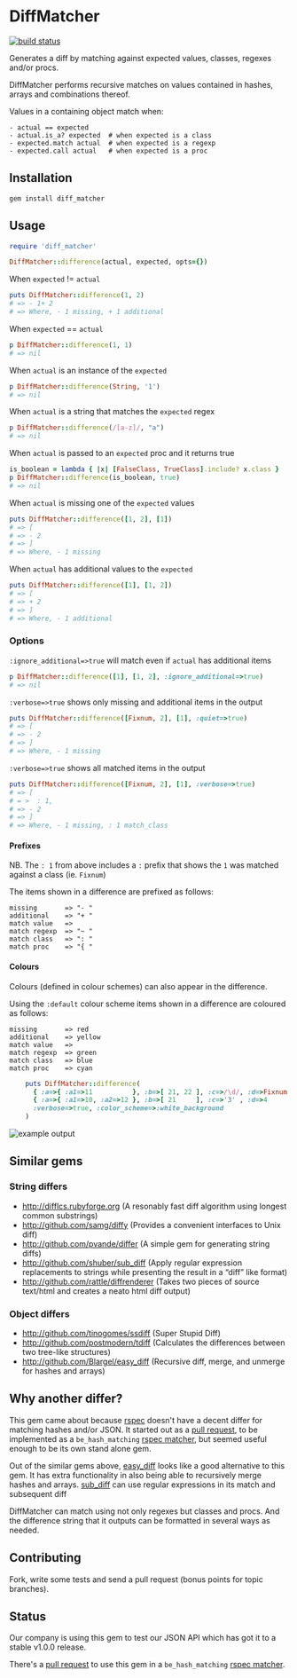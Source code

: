 DiffMatcher
===

[![build status](http://travis-ci.org/playup/diff_matcher.png)](http://travis-ci.org/playup/diff_matcher)

Generates a diff by matching against expected values, classes, regexes and/or procs.

DiffMatcher performs recursive matches on values contained in hashes, arrays and combinations thereof.

Values in a containing object match when:

    - actual == expected
    - actual.is_a? expected  # when expected is a class
    - expected.match actual  # when expected is a regexp
    - expected.call actual   # when expected is a proc


Installation
---

    gem install diff_matcher


Usage
---

``` ruby
require 'diff_matcher'

DiffMatcher::difference(actual, expected, opts={})
```

When `expected` != `actual`

``` ruby
puts DiffMatcher::difference(1, 2)
# => - 1+ 2
# => Where, - 1 missing, + 1 additional
```

When `expected` == `actual`

``` ruby
p DiffMatcher::difference(1, 1)
# => nil
```

When `actual` is an instance of the `expected`

``` ruby
p DiffMatcher::difference(String, '1')
# => nil
```

When `actual` is a string that matches the `expected` regex

``` ruby
p DiffMatcher::difference(/[a-z]/, "a")
# => nil
```

When `actual` is passed to an `expected` proc and it returns true

``` ruby
is_boolean = lambda { |x| [FalseClass, TrueClass].include? x.class }
p DiffMatcher::difference(is_boolean, true)
# => nil
```

When `actual` is missing one of the `expected` values

``` ruby
puts DiffMatcher::difference([1, 2], [1])
# => [
# => - 2
# => ]
# => Where, - 1 missing
```

When `actual` has additional values to the `expected`

``` ruby
puts DiffMatcher::difference([1], [1, 2])
# => [
# => + 2
# => ]
# => Where, - 1 additional
```

### Options

`:ignore_additional=>true` will match even if `actual` has additional items

``` ruby
p DiffMatcher::difference([1], [1, 2], :ignore_additional=>true)
# => nil
```

`:verbose=>true` shows only missing and additional items in the output

``` ruby
puts DiffMatcher::difference([Fixnum, 2], [1], :quiet=>true)
# => [
# => - 2
# => ]
# => Where, - 1 missing
```

`:verbose=>true` shows all matched items in the output

``` ruby
puts DiffMatcher::difference([Fixnum, 2], [1], :verbose=>true)
# => [
# = >  : 1,
# => - 2
# => ]
# => Where, - 1 missing, : 1 match_class
```

#### Prefixes

NB. The `: 1` from above includes a `:` prefix that shows the `1` was matched against a class (ie. `Fixnum`)

The items shown in a difference are prefixed as follows:

    missing       => "- "
    additional    => "+ "
    match value   =>
    match regexp  => "~ "
    match class   => ": "
    match proc    => "{ "

#### Colours

Colours (defined in colour schemes) can also appear in the difference.

Using the `:default` colour scheme items shown in a difference are coloured as follows:

    missing       => red
    additional    => yellow
    match value   =>
    match regexp  => green
    match class   => blue
    match proc    => cyan


``` ruby
    puts DiffMatcher::difference(
      { :a=>{ :a1=>11          }, :b=>[ 21, 22 ], :c=>/\d/, :d=>Fixnum, :e=>lambda { |x| (4..6).includes? x },
      { :a=>{ :a1=>10, :a2=>12 }, :b=>[ 21     ], :c=>'3' , :d=>4     , :e=>5                               },
      :verbose=>true, :color_scheme=>:white_background
    )
```

![example output](https://raw.github.com/playup/diff_matcher/master/doc/example_output.png)


Similar gems
---

### String differs
  * <http://difflcs.rubyforge.org> (A resonably fast diff algorithm using longest common substrings)
  * <http://github.com/samg/diffy> (Provides a convenient interfaces to Unix diff)
  * <http://github.com/pvande/differ> (A simple gem for generating string diffs)
  * <http://github.com/shuber/sub_diff> (Apply regular expression replacements to strings while presenting the result in a “diff” like format)
  * <http://github.com/rattle/diffrenderer> (Takes two pieces of source text/html and creates a neato html diff output)

### Object differs
  * <http://github.com/tinogomes/ssdiff> (Super Stupid Diff)
  * <http://github.com/postmodern/tdiff> (Calculates the differences between two tree-like structures)
  * <http://github.com/Blargel/easy_diff> (Recursive diff, merge, and unmerge for hashes and arrays)


Why another differ?
---

This gem came about because [rspec](http://github.com/rspec/rspec-expectations) doesn't have a decent differ for matching hashes and/or JSON.
It started out as a [pull request](http://github.com/rspec/rspec-expectations/pull/79), to be implemented as a
`be_hash_matching` [rspec matcher](https://www.relishapp.com/rspec/rspec-expectations),
but seemed useful enough to be its own stand alone gem.

Out of the similar gems above, [easy_diff](http://github.com/Blargel/easy_diff) looks like a good alternative to this gem.
It has extra functionality in also being able to recursively merge hashes and arrays.
[sub_diff](http://github.com/shuber/sub_diff) can use regular expressions in its match and subsequent diff

DiffMatcher can match using not only regexes but classes and procs.
And the difference string that it outputs can be formatted in several ways as needed.


Contributing
---

Fork, write some tests and send a pull request (bonus points for topic branches).


Status
---

Our company is using this gem to test our JSON API which has got it to a stable v1.0.0 release.

There's a [pull request](http://github.com/rspec/rspec-expectations/pull/79) to use this gem in a `be_hash_matching` 
[rspec matcher](https://www.relishapp.com/rspec/rspec-expectations).
